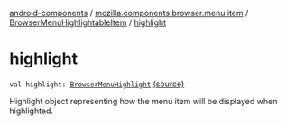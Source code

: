 [android-components](../../index.md) / [mozilla.components.browser.menu.item](../index.md) / [BrowserMenuHighlightableItem](index.md) / [highlight](./highlight.md)

# highlight

`val highlight: `[`BrowserMenuHighlight`](../../mozilla.components.browser.menu/-browser-menu-highlight/index.md) [(source)](https://github.com/mozilla-mobile/android-components/blob/master/components/browser/menu/src/main/java/mozilla/components/browser/menu/item/BrowserMenuHighlightableItem.kt#L37)

Highlight object representing how the menu item will be displayed when highlighted.

